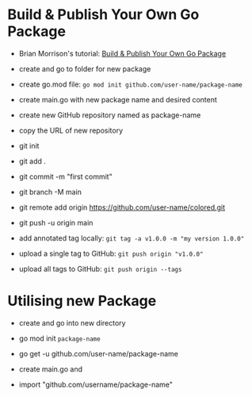 # Build & Publish Your Own Go Package

- Brian Morrison's tutorial: [Build & Publish Your Own Go Package](https://youtu.be/KNHEXOoV-H4?si=a0V8kvurhyZmQW6Z)

- create and go to folder for new package

- create go.mod file:  ```go mod init github.com/user-name/package-name```

- create main.go with new package name and desired content

- create new GitHub repository named as package-name

- copy the URL of new repository

- git init

- git add .

- git commit -m "first commit"

- git branch -M main

- git remote add origin https://github.com/user-name/colored.git

- git push -u origin main

- add annotated tag locally: ```git tag -a v1.0.0 -m "my version 1.0.0"```

- upload a single tag to GitHub: ```git push origin "v1.0.0"```

- upload all tags to GitHub: ```git push origin --tags```

# Utilising new Package

- create and go into new directory

- go mod init ```package-name```

- go get -u github.com/user-name/package-name

- create main.go and

- import "github.com/username/package-name"


